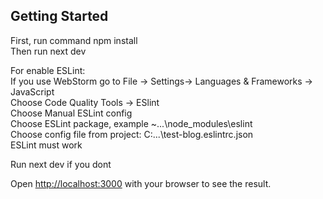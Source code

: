 ## Getting Started  

First, run command npm install  
Then run next dev  

For enable ESLint:  
If you use WebStorm go to File -> Settings-> Languages & Frameworks -> JavaScript  
Choose Code Quality Tools -> ESlint  
Choose Manual ESLint config  
Choose ESLint package, example ~\...\node_modules\eslint  
Choose config file from project: C:\...\test-blog\.eslintrc.json  
ESLint must work  

Run next dev if you dont  

Open [http://localhost:3000](http://localhost:3000) with your browser to see the result.  
